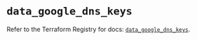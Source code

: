 # `data_google_dns_keys`

Refer to the Terraform Registry for docs: [`data_google_dns_keys`](https://registry.terraform.io/providers/hashicorp/google/6.49.2/docs/data-sources/dns_keys).

